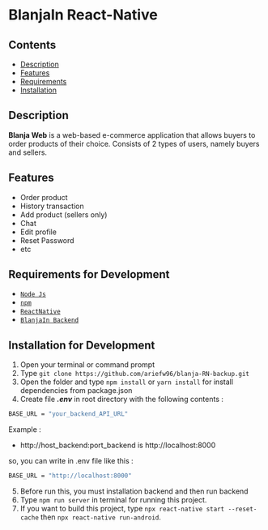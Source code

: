 # BlanjaIn React-Native

## Contents

- [Description](#description)
- [Features](#features)
- [Requirements](#requirements-for-development)
- [Installation](#installation-for-development)

## Description

**Blanja Web** is a web-based e-commerce application that allows buyers to order
products of their choice. Consists of 2 types of users, namely buyers and
sellers.

## Features

- Order product
- History transaction
- Add product (sellers only)
- Chat
- Edit profile
- Reset Password
- etc

## Requirements for Development

- [`Node Js`](https://nodejs.org/en/)
- [`npm`](https://www.npmjs.com/get-npm)
- [`ReactNative`](https://reactnative.dev/)
- [`BlanjaIn Backend`](https://github.com/ariefw96/blanja-restAPI-backup)

## Installation for Development

1. Open your terminal or command prompt
2. Type `git clone https://github.com/ariefw96/blanja-RN-backup.git`
3. Open the folder and type `npm install` or `yarn install` for install dependencies from package.json
4. Create file **_.env_** in root directory with the following contents :

```bash
BASE_URL = "your_backend_API_URL"
```

Example :

- http://host_backend:port_backend is http://localhost:8000

so, you can write in .env file like this :

```bash
BASE_URL = "http://localhost:8000"
```

5. Before run this, you must installation backend and then run backend
6. Type `npm run server` in terminal for running this project.
7. If you want to build this project, type `npx react-native start --reset-cache` then `npx react-native run-android`.
